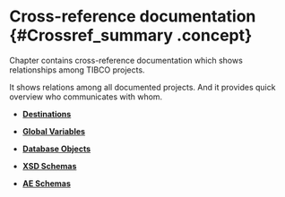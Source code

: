 # Cross-reference documentation {#Crossref_summary .concept}

Chapter contains cross-reference documentation which shows relationships among TIBCO projects.

It shows relations among all documented projects. And it provides quick overview who communicates with whom.

-   **[Destinations](../crossref/dest/destinations.md)**  

-   **[Global Variables](../crossref/globVars/globalVariables.md)**  

-   **[Database Objects](../crossref/dbo/databaseObjects.md)**  

-   **[XSD Schemas](../crossref/xsd/XSD.md)**  

-   **[AE Schemas](../crossref/ae/AE.md)**  


